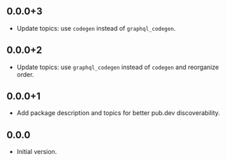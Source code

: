 ## 0.0.0+3

- Update topics: use `codegen` instead of `graphql_codegen`.

## 0.0.0+2

- Update topics: use `graphql_codegen` instead of `codegen` and reorganize
  order.

## 0.0.0+1

- Add package description and topics for better pub.dev discoverability.

## 0.0.0

- Initial version.
